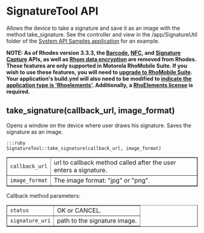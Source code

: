 # SignatureTool API

Allows the device to take a signature and save it as an image with the method take_signature. See the controller and view in the /app/SignatureUtil folder of the [System API Samples application](https://github.com/rhomobile/rhodes-system-api-samples/blob/master/app/SignatureUtil/controller.rb) for an example.

**NOTE: As of Rhodes version 3.3.3, the [Barcode](barcode-api), [NFC](../rhodes/device-caps#nfc), and [Signature Capture](../rhodes/device-caps#signature-capture) APIs, as well as [Rhom data encryption](../rhodes/rhom#database-encryption) are removed from Rhodes. These features are only supported in Motorola RhoMobile Suite. If you wish to use these features, you will need to [upgrade to RhoMobile Suite](../rhomobile-install). Your application's build.yml will also need to be modified to [indicate the application type is 'Rhoelements'](../rhoelements/rhoelements2-native#enabling-motorola-device-capabilities). Additionally, a [RhoElements license](../rhoelements/licensing) is required.**

## take_signature(callback_url, image_format)

Opens a window on the device where user draws his signature. Saves the  signature as an image.

	:::ruby
	SignatureTool::take_signature(callback_url, image_format)

<table border="1">
<tr>
	<td><code>callback_url</code></td>
	<td>url to callback method called after the user enters a signature.</td>
</tr>
<tr>
	<td><code>image_format</code></td>
	<td>The image format: "jpg" or "png".</td>
</tr>
</table>

Callback method parameters:

<table border="1">
<tr>
	<td><code>status</code></td>
	<td>OK or CANCEL.</td>
</tr>
<tr>
	<td><code>signature_uri</code></td>
	<td>path to the signature image.</td>
</tr>
</table>
